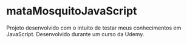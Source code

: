 # mataMosquitoJavaScript
Projeto desenvolvido com o intuito de testar meus conhecimentos em JavaScript. Desenvolvido durante um curso da Udemy.
